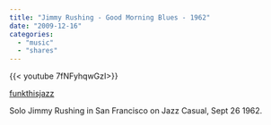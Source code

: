 ```yaml
---
title: "Jimmy Rushing - Good Morning Blues - 1962"
date: "2009-12-16"
categories:
  - "music"
  - "shares"
---
```


<div style="width: 70vw;">{{< youtube 7fNFyhqwGzI>}}</div>

[funkthisjazz](http://funkthisjazz.tumblr.com/post/273595278/jimmy-rushing-good-morning-blues-1962-via)

Solo Jimmy Rushing in San Francisco on Jazz Casual, Sept 26 1962.
